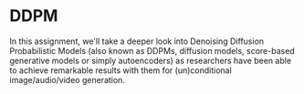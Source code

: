 # DDPM
  In this assignment, we'll take a deeper look into Denoising Diffusion Probabilistic Models (also known as DDPMs, diffusion models, score-based generative models or simply autoencoders) as researchers have been able to achieve remarkable results with them for (un)conditional image/audio/video generation.
